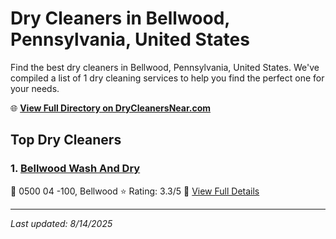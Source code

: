 # Dry Cleaners in Bellwood, Pennsylvania, United States

Find the best dry cleaners in Bellwood, Pennsylvania, United States. We've compiled a list of 1 dry cleaning services to help you find the perfect one for your needs.

🌐 **[View Full Directory on DryCleanersNear.com](https://drycleanersnear.com/city/US/Pennsylvania/Bellwood)**

## Top Dry Cleaners

### 1. [Bellwood Wash And Dry](https://drycleanersnear.com/dryCleaner/6879aaa9bf3f71911faac0e1/bellwood-wash-and-dry)
📍 0500 04 -100, Bellwood
⭐ Rating: 3.3/5
🔗 [View Full Details](https://drycleanersnear.com/dryCleaner/6879aaa9bf3f71911faac0e1/bellwood-wash-and-dry)


---

*Last updated: 8/14/2025*

